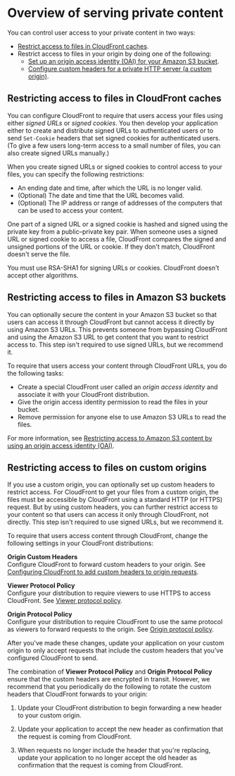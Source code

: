 # Overview of serving private content<a name="private-content-overview"></a>

You can control user access to your private content in two ways:
+ [Restrict access to files in CloudFront caches](#private-content-overview-edge-caches)\.
+ Restrict access to files in your origin by doing one of the following:
  + [Set up an origin access identity \(OAI\) for your Amazon S3 bucket](#private-content-overview-s3)\.
  + [Configure custom headers for a private HTTP server \(a custom origin\)](#forward-custom-headers-restrict-access)\.

## Restricting access to files in CloudFront caches<a name="private-content-overview-edge-caches"></a>

You can configure CloudFront to require that users access your files using either *signed URLs* or *signed cookies*\. You then develop your application either to create and distribute signed URLs to authenticated users or to send `Set-Cookie` headers that set signed cookies for authenticated users\. \(To give a few users long\-term access to a small number of files, you can also create signed URLs manually\.\) 

When you create signed URLs or signed cookies to control access to your files, you can specify the following restrictions:
+ An ending date and time, after which the URL is no longer valid\. 
+ \(Optional\) The date and time that the URL becomes valid\.
+ \(Optional\) The IP address or range of addresses of the computers that can be used to access your content\. 

One part of a signed URL or a signed cookie is hashed and signed using the private key from a public–private key pair\. When someone uses a signed URL or signed cookie to access a file, CloudFront compares the signed and unsigned portions of the URL or cookie\. If they don't match, CloudFront doesn't serve the file\.

You must use RSA\-SHA1 for signing URLs or cookies\. CloudFront doesn't accept other algorithms\.

## Restricting access to files in Amazon S3 buckets<a name="private-content-overview-s3"></a>

You can optionally secure the content in your Amazon S3 bucket so that users can access it through CloudFront but cannot access it directly by using Amazon S3 URLs\. This prevents someone from bypassing CloudFront and using the Amazon S3 URL to get content that you want to restrict access to\. This step isn't required to use signed URLs, but we recommend it\.

To require that users access your content through CloudFront URLs, you do the following tasks:
+ Create a special CloudFront user called an *origin access identity* and associate it with your CloudFront distribution\.
+ Give the origin access identity permission to read the files in your bucket\.
+ Remove permission for anyone else to use Amazon S3 URLs to read the files\.

For more information, see [Restricting access to Amazon S3 content by using an origin access identity \(OAI\)](private-content-restricting-access-to-s3.md)\.

## Restricting access to files on custom origins<a name="forward-custom-headers-restrict-access"></a>

If you use a custom origin, you can optionally set up custom headers to restrict access\. For CloudFront to get your files from a custom origin, the files must be accessible by CloudFront using a standard HTTP \(or HTTPS\) request\. But by using custom headers, you can further restrict access to your content so that users can access it only through CloudFront, not directly\. This step isn't required to use signed URLs, but we recommend it\.

To require that users access content through CloudFront, change the following settings in your CloudFront distributions:

**Origin Custom Headers**  
Configure CloudFront to forward custom headers to your origin\. See [Configuring CloudFront to add custom headers to origin requests](add-origin-custom-headers.md#add-origin-custom-headers-configure)\.

**Viewer Protocol Policy**  
Configure your distribution to require viewers to use HTTPS to access CloudFront\. See [Viewer protocol policy](distribution-web-values-specify.md#DownloadDistValuesViewerProtocolPolicy)\. 

**Origin Protocol Policy**  
Configure your distribution to require CloudFront to use the same protocol as viewers to forward requests to the origin\. See [Origin protocol policy](distribution-web-values-specify.md#DownloadDistValuesOriginProtocolPolicy)\. 

After you've made these changes, update your application on your custom origin to only accept requests that include the custom headers that you’ve configured CloudFront to send\.

The combination of **Viewer Protocol Policy** and **Origin Protocol Policy** ensure that the custom headers are encrypted in transit\. However, we recommend that you periodically do the following to rotate the custom headers that CloudFront forwards to your origin:

1. Update your CloudFront distribution to begin forwarding a new header to your custom origin\.

1. Update your application to accept the new header as confirmation that the request is coming from CloudFront\.

1. When requests no longer include the header that you're replacing, update your application to no longer accept the old header as confirmation that the request is coming from CloudFront\.